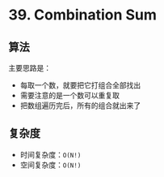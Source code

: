 # 39. Combination Sum
## 算法
主要思路是：
- 每取一个数，就要把它打组合全部找出
- 需要注意的是一个数可以重复取
- 把数组遍历完后，所有的组合就出来了

## 复杂度
- 时间复杂度：`O(N!)`
- 空间复杂度：`O(N!)`

